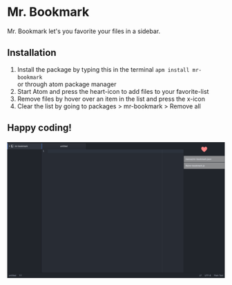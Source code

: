 <h1>Mr. Bookmark</h1>

Mr. Bookmark let's you favorite your files in a sidebar.

<h2>Installation</h2>
<ol>
<li>Install the package by typing this in the terminal <code>apm install mr-bookmark</code><br /> or through atom package manager</li>
<li>Start Atom and press the heart-icon to add files to your favorite-list</li>
<li>Remove files by hover over an item in the list and press the x-icon</li>
<li>Clear the list by going to packages > mr-bookmark > Remove all</li>
</ol>

<h2>
Happy coding!

![Screenshot of Mr. Bookmark](https://raw.githubusercontent.com/HerrSteen/mr-bookmark/master/screenshot.png?raw=true)
